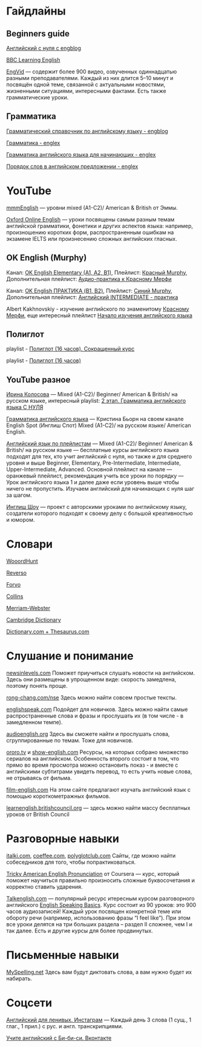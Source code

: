 # Гайдлайны


## Beginners guide

[Английский с нуля с engblog](https://engblog.ru/beginners-guide)

[BBC Learning English](https://www.bbc.co.uk/learningenglish/)

[EngVid](https://www.engvid.com/) — содержит более 900 видео, озвученных одиннадцатью разными преподавателями. Каждый из них длится 5–10 минут и посвящён одной теме, связанной с актуальными новостями, жизненными ситуациями, интересными фактами. Есть также грамматические уроки.


## Грамматика

[Грамматический справочник по английскому языку - engblog](https://engblog.ru/cat/grammar/guide)

[Грамматика - englex](https://englex.ru/cat-grammar/)

[Грамматика английского языка для начинающих - englex](https://englex.ru/english-grammar-for-beginners-part-1/)

[Порядок слов в английском предложении - englex](https://englex.ru/basic-word-order-in-english-sentences/)



# YouTube

[mmmEnglish](https://www.youtube.com/c/mmmEnglish_Emma/playlists) — уровни mixed (A1-C2)/ American & British от Эммы.

[Oxford Online English](https://www.youtube.com/c/Oxfordonlineenglish1/playlists) — уроки посвящены самым разным темам английской грамматики, фонетики и других аспектов языка: например, произношению коротких форм, распространенным ошибкам на экзамене IELTS или произнесению сложных английских гласных.


## OK English (Murphy)

Канал: [OK English Elementary (A1, A2, B1)](https://www.youtube.com/channel/UCX4_taMVkoAs6Q-SCF1jU8w), Плейлист: [Красный Murphy](https://www.youtube.com/playlist?list=PL1N6sf2mpE8_FVbdTdVglEXDyDCepc4DG), Дополнительная плейлист: [Аудио-практика к Красному Мерфи](https://www.youtube.com/playlist?list=PL1N6sf2mpE88zQ68byfybWlx6Yv66ASlL)

Канал: [OK English ПРАКТИКА (B1, B2)](https://www.youtube.com/channel/UCW594XUfEnB5l_s35uRa-lQ), Плейлист: [Синий Murphy](https://www.youtube.com/playlist?list=PL7j3OJlBURb7jc_Romw7Sw0bKRLK2X9GY), Дополнительная плейлист: [Английский INTERMEDIATE - практика](https://www.youtube.com/playlist?list=PL7j3OJlBURb5_NeQEnBbrpjz9Kls0GEwT)

Albert Kakhnovskiy - изучение английского по знаменитому [Красному Мерфи](https://www.youtube.com/playlist?list=PLUBkKOXwm-78CnM8kxdJE3ZoIwWsCRoe5), еще интересный плейлист [Начало изучения английского языка](https://www.youtube.com/playlist?list=PLUBkKOXwm-7-lRTxU72z6ovnR0kFCBncs)


## Полиглот

playlist - [Полиглот (16 часов). Сокращенный курс](https://www.youtube.com/playlist?list=PL66DIGaegedqVBwaauzKVk7DNqIFaXrN_)

playlist - [Полиглот (16 часов)](https://www.youtube.com/playlist?list=PL66DIGaegedqtRaxfVsk6vH5dBDuL5w92)


## YouTube разное

[Ирина Колосова](https://www.youtube.com/user/yourenglishtrainer/featured) — Mixed (A1-C2)/ Beginner/ American & British/ на русском языке, интересный playlist: [2 этап. Грамматика английского языка С НУЛЯ](https://www.youtube.com/playlist?list=PLSFN5BEcPifIG-xYeW3yGq4CNtfnh-6kh) 

[Грамматика английского языка](https://www.youtube.com/playlist?list=PLzQwntikhDAVCiFTbQtX33VC3jW6MpUmr) —  Кристина Бьорн на своем канале English Spot (Инглиш Спот) Mixed (A1-C2)/ на русском языке/ American English.

[Английский язык по плейлистам](https://www.youtube.com/c/%D0%90%D0%9D%D0%93%D0%9B%D0%98%D0%99%D0%A1%D0%9A%D0%98%D0%99%D0%AF%D0%97%D0%AB%D0%9A%D0%9F%D0%9E%D0%9F%D0%9B%D0%95%D0%99%D0%9B%D0%98%D0%A1%D0%A2%D0%90%D0%9C/playlists) — Mixed (A1-C2)/ Beginner/ American & British/ на русском языке — бесплатные курсы английского языка подходят для тех, кто учит английский с нуля, но также и для среднего уровня и выше Beginner, Elementary, Pre-Intermediate, Intermediate, Upper-Intermediate, Advanced. Основной плейлист на канале — оранжевый плейлист, рекомендация учить все уроки по порядку — Урок английского языка 1 и далее даже если уровень выше чтобы ничего не пропустить. Изучаем английский для начинающих с нуля шаг за шагом.

[Инглиш Шоу](https://www.youtube.com/user/englishow/playlists) — проект с авторскими уроками по английскому языку, создатели которого подходят к своему делу с большой креативностью и юмором. 


# Словари

[WooordHunt](https://wooordhunt.ru/)

[Reverso](https://www.reverso.net/text_translation.aspx?lang=RU)

[Forvo](https://forvo.com/)

[Collins](https://www.collinsdictionary.com/)

[Merriam-Webster](https://www.merriam-webster.com/)

[Cambridge Dictionary](https://dictionary.cambridge.org/ru/)

[Dictionary.com + Thesaurus.com](https://www.thesaurus.com/)



# Слушание и понимание

[newsinlevels.com](https://www.newsinlevels.com/)
Поможет приучиться слушать новости на английском.
Здесь они размещены в упрощенном виде:
скорость замедлена, поэтому понять проще.

[rong-chang.com/nse](https://rong-chang.com/nse/)
Здесь можно найти совсем простые тексты.

[englishspeak.com](http://englishspeak.com/ru/english-lessons)
Подойдет для новичков. Здесь можно найти самые
распространенные слова и фразы и прослушать
их (в том числе - в замедленном темпе).

[audioenglish.org](https://www.audioenglish.org/)
Здесь вы сможете найти и прослушать слова,
сгруппированные по темам. Тоже для новичков.

[ororo.tv](https://ororo.tv/ru) и [show-english.com](https://show-english.com/)
Ресурсы, на которых собрано множество сериалов
на английском. Особенность второго состоит в том,
что прямо во время просмотра можно остановить
показ - и вместе с английскими субтитрами увидеть
перевод, то есть учить новые слова, не отрываясь
от фильма.

[film-english.com](https://film-english.com/)
На этом сайте предлагают изучать английский
язык с помощью короткометражных фильмов.

[learnenglish.britishcouncil.org](http://learnenglish.britishcouncil.org/)
— здесь можно найти массу бесплатных уроков от British Council



# Разговорные навыки

[italki.com](https://www.italki.com/), [coeffee.com](https://coeffee.com/), 
[polyglotclub.com](https://polyglotclub.com/)
Сайты, где можно найти собеседников
для того, чтобы попрактиковаться.


[Tricky American English Pronunciation](https://www.coursera.org/learn/tricky-american-english-pronunciation) 
от Coursera — курс, который поможет научиться правильно
произносить сложные буквосочетания и корректно ставить ударения.


[Talkenglish.com](https://www.talkenglish.com/курс) — популярный ресурс итересным курсом разговорного английского [English Speaking Basics](https://www.talkenglish.com/speaking/listbasics.aspx). Курс состоит из 90 уроков: это 900 часов аудиозаписей! Каждый урок посвящен конкретной теме или обороту речи (например, использованию фразы “I feel like”). При этом все уроки делятся на три больших раздела – раздел II сложнее, чем I и так далее. Есть и другие курсы для более продвинутых.


# Письменные навыки

[MySpelling.net](http://myspelling.net/)
Здесь вам будут диктовать слова, а вам нужно будет их набирать.

# Соцсети

[Английский для ленивых. Инстаграм](https://www.instagram.com/lazy_english/) —	Каждый день 3 слова (1 сущ., 1 глаг., 1 прил.) с рус. и англ. транскрипциями.

[Учите английский с Би-би-си. Вконтакте](https://vk.com/bbclearningenglish)

